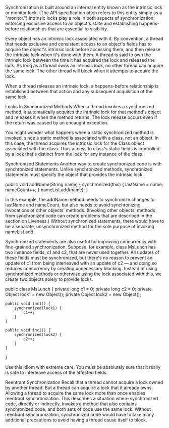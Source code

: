     
Synchronization is built around an internal entity known as the intrinsic lock or monitor lock.
(The API specification often refers to this entity simply as a "monitor.")
Intrinsic locks play a role in both aspects of synchronization: enforcing exclusive access to an object's state and
establishing happens-before relationships that are essential to visibility.

Every object has an intrinsic lock associated with it. By convention, a thread that needs exclusive and consistent
access to an object's fields has to acquire the object's intrinsic lock before accessing them, and then release
the intrinsic lock when it's done with them. A thread is said to own the intrinsic lock between the time
it has acquired the lock and released the lock. As long as a thread owns an intrinsic lock, no other thread can
acquire the same lock. The other thread will block when it attempts to acquire the lock.

When a thread releases an intrinsic lock, a happens-before relationship is established between
that action and any subsequent acquisition of the same lock.

Locks In Synchronized Methods
When a thread invokes a synchronized method, it automatically acquires the intrinsic lock for
that method's object and releases it when the method returns. The lock release occurs even if the return was caused
by an uncaught exception.

You might wonder what happens when a static synchronized method is invoked, since a static method is associated
with a class, not an object. In this case, the thread acquires the intrinsic lock for the Class object associated
with the class. Thus access to class's static fields is controlled by a lock that's distinct from the lock for
any instance of the class.

Synchronized Statements
Another way to create synchronized code is with synchronized statements. Unlike synchronized methods, synchronized
statements must specify the object that provides the intrinsic lock:

public void addName(String name) {
    synchronized(this) {
        lastName = name;
        nameCount++;
    }
    nameList.add(name);
}

In this example, the addName method needs to synchronize changes to lastName and nameCount, but also needs to avoid
synchronizing invocations of other objects' methods.
(Invoking other objects' methods from synchronized code can create problems that are described in the section on Liveness.)
Without synchronized statements, there would have to be a separate, unsynchronized method for the sole
purpose of invoking nameList.add.

Synchronized statements are also useful for improving concurrency with fine-grained synchronization. Suppose,
for example, class MsLunch has two instance fields, c1 and c2, that are never used together. All updates of
these fields must be synchronized, but there's no reason to prevent an update of c1 from being interleaved with
an update of c2 — and doing so reduces concurrency by creating unnecessary blocking. Instead of using synchronized
methods or otherwise using the lock associated with this, we create two objects solely to provide locks.

public class MsLunch {
    private long c1 = 0;
    private long c2 = 0;
    private Object lock1 = new Object();
    private Object lock2 = new Object();

    public void inc1() {
        synchronized(lock1) {
            c1++;
        }
    }

    public void inc2() {
        synchronized(lock2) {
            c2++;
        }
    }
}

Use this idiom with extreme care. You must be absolutely sure that it really is safe to interleave access of the affected fields.

Reentrant Synchronization
Recall that a thread cannot acquire a lock owned by another thread. But a thread can acquire a lock that it already owns.
Allowing a thread to acquire the same lock more than once enables reentrant synchronization.
This describes a situation where synchronized code, directly or indirectly, invokes a method that also contains
synchronized code, and both sets of code use the same lock. Without reentrant synchronization, synchronized code
would have to take many additional precautions to avoid having a thread cause itself to block.
